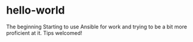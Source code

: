 # hello-world
The beginning
Starting to use Ansible for work and trying to be a bit more proficient at it. Tips welcomed!
